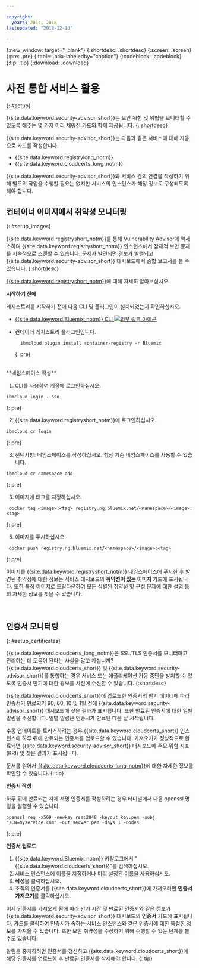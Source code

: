```yaml
---

copyright:
  years: 2014, 2018
lastupdated: "2018-12-10"

---
```


{:new_window: target="_blank"}
{:shortdesc: .shortdesc}
{:screen: .screen}
{:pre: .pre}
{:table: .aria-labeledby="caption"}
{:codeblock: .codeblock}
{:tip: .tip}
{:download: .download}

# 사전 통합 서비스 활용
{: #setup}

{{site.data.keyword.security-advisor_short}}는 보안 위험 및 위협을 모니터할 수 있도록 해주는 몇 가지 미리 채워진 카드와 함께 제공됩니다.
{: shortdesc}

{{site.data.keyword.security-advisor_short}}는 다음과 같은 서비스에 대해 자동으로 카드를 작성합니다.

* {{site.data.keyword.registrylong_notm}}
* {{site.data.keyword.cloudcerts_long_notm}}

{{site.data.keyword.security-advisor_short}}와 서비스 간의 연결을 작성하기 위해 별도의 작업을 수행할 필요는 없지만 서비스의 인스턴스가 해당 정보로 구성되도록 해야 합니다.


## 컨테이너 이미지에서 취약성 모니터링
{: #setup_images}

{{site.data.keyword.registryshort_notm}}를 통해 Vulnerability Advisor에 액세스하여 {{site.data.keyword.registryshort_notm}} 인스턴스에서 잠재적 보안 문제를 지속적으로 스캔할 수 있습니다. 문제가 발견되면 경보가 발행되고 {{site.data.keyword.security-advisor_short}} 대시보드에서 종합 보고서를 볼 수 있습니다.
{:shortdesc}

[{{site.data.keyword.registryshort_notm}}](/docs/services/Registry/index.html#index)에 대해 자세히 알아보십시오.


**시작하기 전에**

레지스트리를 시작하기 전에 다음 CLI 및 플러그인이 설치되었는지 확인하십시오.
* [{{site.data.keyword.Bluemix_notm}} CLI ![외부 링크 아이콘](../../icons/launch-glyph.svg "외부 링크 아이콘")](http://clis.ng.bluemix.net/ui/home.html)
* 컨테이너 레지스트리 플러그인입니다.

  ```
    ibmcloud plugin install container-registry -r Bluemix
  ```
  {: pre}

</br>
**네임스페이스 작성**

1. CLI를 사용하여 계정에 로그인하십시오.

  ```
  ibmcloud login --sso
  ```
  {: pre}

2. {{site.data.keyword.registryshort_notm}}에 로그인하십시오.

  ```
  ibmcloud cr login
  ```
  {: pre}

3. 선택사항: 네임스페이스를 작성하십시오. 항상 기존 네임스페이스를 사용할 수 있습니다.

  ```
  ibmcloud cr namespace-add
  ```
  {: pre}

3. 이미지에 태그를 지정하십시오.

  ```
   docker tag <image>:<tag> registry.ng.bluemix.net/<namespace>/<image>:<tag>
  ```
  {: pre}

5. 이미지를 푸시하십시오.

  ```
   docker push registry.ng.bluemix.net/<namespace>/<image>:<tag>
  ```
  {: pre}


이미지를 {{site.data.keyword.registryshort_notm}} 네임스페이스에 푸시한 후 발견된 취약성에 대한 정보는 서비스 대시보드의 **취약성이 있는 이미지** 카드에 표시됩니다. 또한 특정 이미지로 드릴다운하여 모든 식별된 취약성 및 구성 문제에 대한 설명 등의 자세한 정보를 찾을 수 있습니다.

</br>

## 인증서 모니터링
{: #setup_certificates}

{{site.data.keyword.cloudcerts_long_notm}}은 SSL/TLS 인증서를 모니터하고 관리하는 데 도움이 된다는 사실을 알고 계십니까? {{site.data.keyword.cloudcerts_short}} 및 {{site.data.keyword.security-advisor_short}}를 통합하는 경우 서비스 또는 애플리케이션 가동 중단을 방지할 수 있도록 인증서 만기에 대한 경보를 사전에 수신할 수 있습니다.
{:shortdesc}

{{site.data.keyword.cloudcerts_short}}에 업로드한 인증서의 만기 데이터에 따라 인증서가 만료되기 90, 60, 10 및 1일 전에 {{site.data.keyword.security-advisor_short}} 대시보드에 찾은 결과가 표시됩니다. 또한 만료된 인증서에 대한 일별 알림을 수신합니다. 일별 알림은 인증서가 만료된 다음 날 시작됩니다.

수동 업데이트를 트리거하려는 경우 {{site.data.keyword.cloudcerts_short}} 인스턴스에 하루 뒤에 만료되는 인증서를 업로드할 수 있습니다. 가져오기가 정상적으로 완료되면 {{site.data.keyword.security-advisor_short}} 대시보드에 주요 위험 지표(KRI) 및 찾은 결과가 표시됩니다.

문서를 읽어서 [{{site.data.keyword.cloudcerts_long_notm}}](/docs/services/certificate-manager/index.html#gettingstarted)에 대한 자세한 정보를 확인할 수 있습니다.
{: tip}

**인증서 작성**

하루 뒤에 만료되는 자체 서명 인증서를 작성하려는 경우 터미널에서 다음 openssl 명령을 실행할 수 있습니다.

```
openssl req -x509 -newkey rsa:2048 -keyout key.pem -subj "/CN=myservice.com" -out server.pem -days 1 -nodes
```
{: pre}


**인증서 업로드**

1. {{site.data.keyword.Bluemix_notm}} 카탈로그에서 "{{site.data.keyword.cloudcerts_short}}"를 검색하십시오.
2. 서비스 인스턴스에 이름을 지정하거나 미리 설정된 이름을 사용하십시오.
3. **작성**을 클릭하십시오.
4. 조직의 인증서를 {{site.data.keyword.cloudcerts_short}}에 가져오려면 **인증서 가져오기**를 클릭하십시오.

이제 인증서를 가져오게 됨에 따라 만기 시간 및 만료된 인증서와 같은 정보가 {{site.data.keyword.security-advisor_short}} 대시보드의 **인증서** 카드에 표시됩니다. 카드를 클릭하여 인증서가 속하는 서비스 인스턴스와 같은 인증서에 대한 특정한 정보를 가져올 수 있습니다. 또한 보안 취약성을 수정하기 위해 수행할 수 있는 단계를 볼 수도 있습니다.

알림을 중지하려면 인증서를 갱신하고 {{site.data.keyword.cloudcerts_short}}에 해당 인증서를 업로드한 후 만료된 인증서를 삭제해야 합니다.
{: tip}

</br>
</br>
